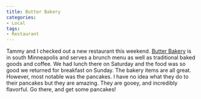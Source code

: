 ```yaml
---
title: Butter Bakery
categories:
- Local
tags:
- Restaurant
---
```


Tammy and I checked out a new restaurant this weekend. [Butter Bakery](http://www.butterbakerycafe.com/) is in south Minneapolis and serves a brunch menu as well as traditional baked goods and coffee. We had lunch there on Saturday and the food was so good we returned for breakfast on Sunday.
The bakery items are all great. However, most notable was the pancakes. I have no idea what they do to their pancakes but they are amazing. They are gooey, and incredibly flavorful. Go there, and get some pancakes!
